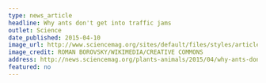 ```yaml
---
type: news_article
headline: Why ants don't get into traffic jams
outlet: Science
date_published: 2015-04-10
image_url: http://www.sciencemag.org/sites/default/files/styles/article_main_large/public/images/sn-antsH_1.jpg?itok=C8a0mFmt
image_credit: ROMAN BOROVSKY/WIKIMEDIA/CREATIVE COMMONS
address: http://news.sciencemag.org/plants-animals/2015/04/why-ants-don-t-get-traffic-jams
featured: no
---
```


